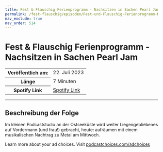 ```yaml
---
title: Fest & Flauschig Ferienprogramm - Nachsitzen in Sachen Pearl Jam
permalink: /fest-flauschig/episoden/Fest-und-Flauschig-Ferienprogramm-Nachsitzen-in-Sachen-Pearl-Jam
nav_exclude: true
nav_order: 514
---
```


# Fest & Flauschig Ferienprogramm - Nachsitzen in Sachen Pearl Jam
<table class="resp-table dcf-table dcf-table-responsive dcf-table-bordered dcf-table-striped dcf-w-100%">
                    <tbody>
                        <tr>
                            <th scope="row">Veröffentlich am:</th>
                            <td data-label="Veröffentlich am:">22. Juli 2023</td>
                        </tr>
                        <tr>
                            <th scope="row">Länge </th>
                            <td data-label="Länge ">7 Minuten</td>
                        </tr><tr>
                                <th scope="row">Spotify Link</th>
                                <td data-label="Spotify Link"><a href="https://open.spotify.com/episode/0ZvXgdXYTgZihTjDhVaK0G">Spotify Link</a></td>
                            </tr></tbody>
                </table>

***

## Beschreibung der Folge

<div>
<p>Im kleinen Podcaststudio an der Ostseeküste wird weiter Liegengebliebenes auf Vordermann (und frau!) gebracht, heute: aufräumen mit einem musikalischen Nachtrag zu Metal am Mittwoch. </p><p> </p><p>Learn more about your ad choices. Visit <a href="https://podcastchoices.com/adchoices" rel="nofollow">podcastchoices.com/adchoices</a></p>  
</div>

